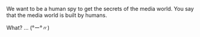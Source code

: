 We want to be a human spy to get the secrets of the media world.
You say that the media world is built by humans. 

What? ... (°ー°〃) 